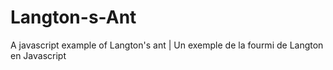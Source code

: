 # Langton-s-Ant
A javascript example of Langton's ant | Un exemple de la fourmi de Langton en Javascript
